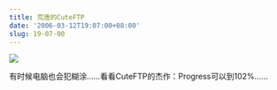 ```yaml
---
title: 荒唐的CuteFTP
date: '2006-03-12T19:07:00+08:00'
slug: 19-07-00
---
```


![](https://db.yihui.name/hexun/b_8EA7808533535BFD.jpg)

有时候电脑也会犯糊涂……看看CuteFTP的杰作：Progress可以到102%……
